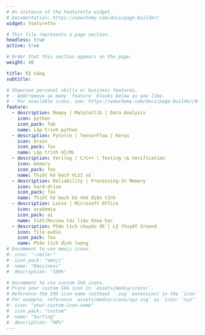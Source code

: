 ```yaml
---
# An instance of the Featurette widget.
# Documentation: https://wowchemy.com/docs/page-builder/
widget: featurette

# This file represents a page section.
headless: true
active: true

# Order that this section appears on the page.
weight: 40

title: Kỹ năng
subtitle:

# Showcase personal skills or business features.
# - Add/remove as many `feature` blocks below as you like.
# - For available icons, see: https://wowchemy.com/docs/page-builder/#icons
feature:
  - description: Numpy | Matplotlib | Data Analysis
    icon: python
    icon_pack: fab
    name: Lập trình python
  - description: Pytorch | TensorFlow | Keras
    icon: brain
    icon_pack: fas
    name: Lập trình AI/ML 
  - description: Verilog | C/C++ | Testing \& Verification
    icon: memory
    icon_pack: fas
    name: Thiết kế mạch VLSI số 
  - description: Reliability | Processing-In Memory
    icon: hard-drive
    icon_pack: fas
    name: Thiết kế mạch bộ nhớ điện tĩnh
  - description: Latex | Microsoft Office
    icon: academia
    icon_pack: ai
    name: Viết/Review tài liệu khoa học 
  - description: Phân tích chuyên đề | Lỹ thuyết Ground
    icon: file-audio
    icon_pack: fas
    name: Phân tích định lượng
# Uncomment to use emoji icons.
#- icon: ":smile:"
#  icon_pack: "emoji"
#  name: "Emojiness"
#  description: "100%"

# Uncomment to use custom SVG icons.
# Place your custom SVG icon in `assets/media/icons/`.
# Reference the SVG icon name (without `.svg` extension) in the `icon` field.
# For example, reference `assets/media/icons/xyz.svg` as `icon: 'xyz'`
#- icon: "your-custom-icon-name"
#  icon_pack: "custom"
#  name: "Surfing"
#  description: "90%"
---
```

